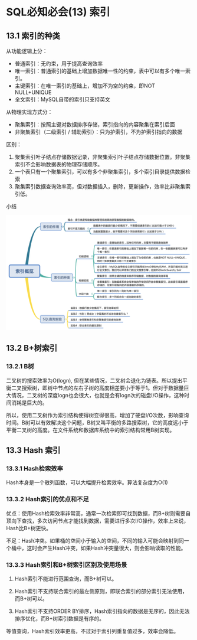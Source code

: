 # SQL必知必会(13) 索引

## 13.1 索引的种类

从功能逻辑上分：

- 普通索引：无约束，用于提高查询效率
- 唯一索引：普通索引的基础上增加数据唯一性的约束，表中可以有多个唯一索引。
- 主键索引：在唯一索引的基础上，增加不为空的约束，即NOT NULL+UNIQUE
- 全文索引：MySQL自带的索引只支持英文

从物理实现方式分：

- 聚集索引：按照主键对数据排序存储，索引指向的内容聚集在索引后面
- 非聚集索引（二级索引 / 辅助索引）：只为护索引，不为护索引指向的数据

区别：

1. 聚集索引叶子结点存储数据记录，非聚集索引叶子结点存储数据位置。非聚集索引不会影响数据表的物理存储顺序。
2. 一个表只有一个聚集索引，可以有多个非聚集索引，多个索引目录提供数据检索
3. 聚集索引数据查询效率高，但对数据插入，删除，更新操作，效率比非聚集索引低。

小结

<img src="images/image-20201013214901671.png" alt="image-20201013214901671" style="zoom:50%;" />

</br>

## 13.2 B+树索引

### 13.2.1 B树

二叉树的搜索效率为O(logn), 但在某些情况，二叉树会退化为链表。所以提出平衡二叉搜索树，即树中节点的左右子树的高度相差要小于等于1。但对于数据量巨大情况，二叉树的深度logn也会很大，也就是会有logn次的磁盘I/O操作，这种时间消耗是巨大的。

所以，使用二叉树作为索引结构使得树变得很高，增加了硬盘I/O次数，影响查询时间。B树可以有效解决这个问题，B树又叫平衡的多路搜索树，它的高度远小于平衡二叉树的高度。在文件系统和数据库系统中的索引结构常用B树实现。





## 13.3 Hash 索引

### 13.3.1 Hash检索效率

Hash本身是一个散列函数，可以大幅提升检索效率。算法复杂度为O(1)

### 13.3.2 Hash索引的优点和不足

优点：使用Hash检索效率非常高，通常一次检索即可找到数据，而B+树则需要自顶向下查找，多次访问节点才能找到数据，需要进行多次I/O操作，效率上来说，Hash比B+树更快。

不足：Hash冲突。如果桶的空间小于输入的空间，不同的输入可能会映射到同一个桶中，这时会产生Hash冲突，如果Hash冲突量很大，则会影响读取的性能。

### 13.3.3 Hash索引和B+树索引区别及使用场景

1. Hash索引不能进行范围查询，而B+树可以。

2. Hash索引不支持联合索引的最左侧原则，即联合索引的部分索引无法使用，而B+树可以。
3. Hash索引不支持ORDER BY排序，Hash索引指向的数据是无序的，因此无法排序优化，而B+树索引数据是有序的。

等值查询，Hash索引效率更高，不过对于索引列重复值过多，效率会降低。



















